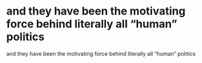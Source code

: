 # and they have been the motivating force behind literally all “human” politics

and they have been the motivating force behind literally all “human” politics